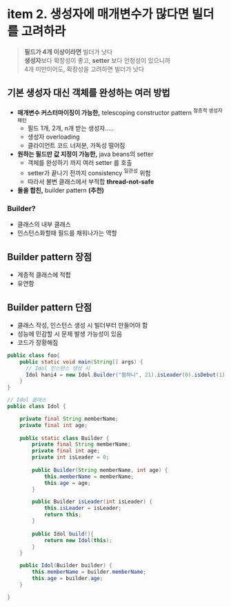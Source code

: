 <h1>item 2. 생성자에 매개변수가 많다면 빌더를 고려하라</h1>

> **필드가 4개 이상이라면** 빌더가 낫다  
> **생성자**보다 확장성이 좋고, **setter** 보다 안정성이 있으니까  
> 4개 미만이어도, 확장성을 고려하면 빌더가 낫다  



<h2>기본 생성자 대신 객체를 완성하는 여러 방법</h2>

- **매개변수 커스터마이징이 가능한,** telescoping constructor pattern <sup>점층적 생성자 패턴</sup> 
  - 필드 1개, 2개, n개 받는 생성자.....  
  - 생성자 overloading  
  - 클라이언트 코드 너저분, 가독성 떨어짐
- **원하는 필드만 값 지정이 가능한,**  java beans의 setter  
  - 객체를 완성하기 까지 여러 setter 를 호출  
  - setter가 끝나기 전까지 consistency <sup>일관성</sup> 위험
  - 따라서 불변 클래스에서 부적합 **thread-not-safe**    
- **둘을 합친,** builder pattern **(추천)**


<h3>Builder?</h3>

- 클래스의 내부 클래스
- 인스턴스화할때 필드를 채워나가는 역할

<h2>Builder pattern 장점</h2>

- 계층적 클래스에 적합  
- 유연함  

<h2>Builder pattern 단점</h2>

- 클래스 작성, 인스턴스 생성 시 빌더부터 만들어야 함  
- 성능에 민감할 시 문제 발생 가능성이 있음  
- 코드가 장황해짐  


```java
public class foo{
    public static void main(String[] args) {
      // Idol 인스턴스 생성 시
      Idol hani4 = new Idol.Builder("팜하니", 21).isLeader(0).isDebut(1).isMarried(0).build();
    }
}

// Idol 클래스
public class Idol {

    private final String memberName;
    private final int age;
    
    public static class Builder {
        private final String memberName;
        private final int age;
        private int isLeader = 0;
        
        public Builder(String memberName, int age) {
            this.memberName = memberName;
            this.age = age;
        }

        public Builder isLeader(int isLeader) {
            this.isLeader = isLeader;
            return this;
        }
        
        public Idol build(){
            return new Idol(this);
        }
    }

    public Idol(Builder builder) {
        this.memberName = builder.memberName;
        this.age = builder.age;
    }

}
```




